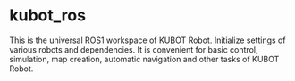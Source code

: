 # kubot_ros
This is the universal ROS1 workspace of KUBOT Robot. Initialize settings of various robots and dependencies. It is convenient for basic control, simulation, map creation, automatic navigation and other tasks of KUBOT Robot.
